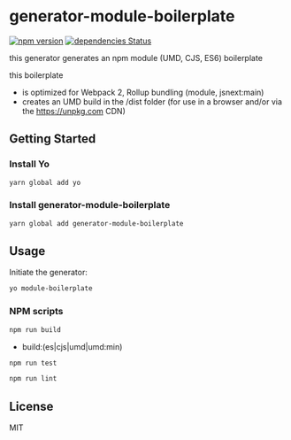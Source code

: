 # generator-module-boilerplate

[![npm version](https://badge.fury.io/js/generator-module-boilerplate.svg)](https://badge.fury.io/js/generator-module-boilerplate)
[![dependencies Status](https://david-dm.org/duivvv/generator-module-boilerplate/status.svg)](https://david-dm.org/duivvv/generator-module-boilerplate)

this generator generates an npm module (UMD, CJS, ES6) boilerplate

this boilerplate

- is optimized for Webpack 2, Rollup bundling (module, jsnext:main)
- creates an UMD build in the /dist folder (for use in a browser and/or via the https://unpkg.com CDN)

## Getting Started

### Install Yo

```bash
yarn global add yo
```

### Install generator-module-boilerplate

```bash
yarn global add generator-module-boilerplate
```

## Usage

Initiate the generator:

```bash
yo module-boilerplate
```

### NPM scripts


```bash
npm run build
```
+ build:(es|cjs|umd|umd:min)

```bash
npm run test
```

```bash
npm run lint
```

## License

MIT
